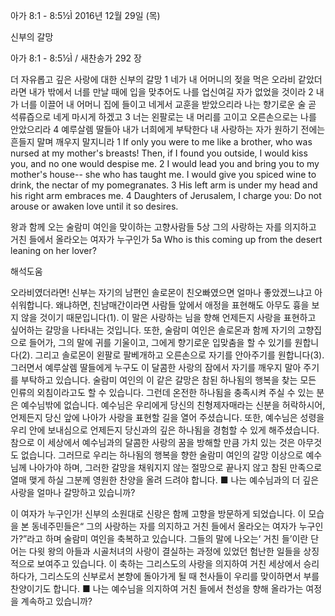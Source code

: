 아가 8:1 - 8:5½Ì 
2016년 12월 29일 (목)

신부의 갈망



아가 8:1 - 8:5½Ì / 새찬송가 292 장


더 자유롭고 깊은 사랑에 대한 신부의 갈망
1 네가 내 어머니의 젖을 먹은 오라비 같았더라면 내가 밖에서 너를 만날 때에 입을 맞추어도 나를 업신여길 자가 없었을 것이라 2 내가 너를 이끌어 내 어머니 집에 들이고 네게서 교훈을 받았으리라 나는 향기로운 술 곧 석류즙으로 네게 마시게 하겠고 3 너는 왼팔로는 내 머리를 고이고 오른손으로는 나를 안았으리라 4 예루살렘 딸들아 내가 너희에게 부탁한다 내 사랑하는 자가 원하기 전에는 흔들지 말며 깨우지 말지니라
1 If only you were to me like a brother, who was nursed at my mother's breasts! Then, if I found you outside, I would kiss you, and no one would despise me. 2 I would lead you and bring you to my mother's house-- she who has taught me. I would give you spiced wine to drink, the nectar of my pomegranates. 3 His left arm is under my head and his right arm embraces me. 4 Daughters of Jerusalem, I charge you: Do not arouse or awaken love until it so desires.

왕과 함께 오는 술람미 여인을 맞이하는 고향사람들
5상 그의 사랑하는 자를 의지하고 거친 들에서 올라오는 여자가 누구인가
5a Who is this coming up from the desert leaning on her lover?

해석도움





오라비였더라면! 
신부는 자기의 남편인 솔로몬이 친오빠였으면 얼마나 좋았겠느냐고 아쉬워합니다. 왜냐하면, 친남매간이라면 사람들 앞에서 애정을 표현해도 아무도 흉을 보지 않을 것이기 때문입니다(1). 이 말은 사랑하는 님을 향해 언제든지 사랑을 표현하고 싶어하는 갈망을 나타내는 것입니다. 또한, 술람미 여인은 솔로몬과 함께 자기의 고향집으로 들어가, 그의 말에 귀를 기울이고, 그에게 향기로운 입맞춤을 할 수 있기를 원합니다(2). 그리고 솔로몬이 왼팔로 팔베개하고 오른손으로 자기를 안아주기를 원합니다(3). 그러면서 예루살렘 딸들에게 누구도 이 달콤한 사랑의 잠에서 자기를 깨우지 말아 주기를 부탁하고 있습니다. 술람미 여인의 이 같은 갈망은 참된 하나됨의 행복을 찾는 모든 인류의 외침이라고도 할 수 있습니다. 그런데 온전한 하나됨을 충족시켜 주실 수 있는 분은 예수님밖에 없습니다. 예수님은 우리에게 당신의 친형제자매라는 신분을 허락하시어, 언제든지 당신 앞에 나아가 사랑을 표현할 길을 열어 주셨습니다. 또한, 예수님은 성령을 우리 안에 보내심으로 언제든지 당신과의 깊은 하나됨을 경험할 수 있게 해주셨습니다. 참으로 이 세상에서 예수님과의 달콤한 사랑의 꿈을 방해할 만큼 가치 있는 것은 아무것도 없습니다. 그러므로 우리는 하나됨의 행복을 향한 술람미 여인의 갈망 이상으로 예수님께 나아가야 하며, 그러한 갈망을 채워지지 않는 절망으로 끝나지 않고 참된 만족으로 열매 맺게 하실 그분께 영원한 찬양을 올려 드려야 합니다.
■ 나는 예수님과의 더 깊은 사랑을 얼마나 갈망하고 있습니까?

이 여자가 누구인가! 
신부의 소원대로 신랑은 함께 고향을 방문하게 되었습니다. 이 모습을 본 동네주민들은“ 그의 사랑하는 자를 의지하고 거친 들에서 올라오는 여자가 누구인가?”라고 하며 술람미 여인을 축복하고 있습니다. 그들의 말에 나오는‘ 거친 들’이란 단어는 다윗 왕의 아들과 시골처녀의 사랑이 결실하는 과정에 있었던 험난한 일들을 상징적으로 보여주고 있습니다. 이 축하는 그리스도의 사랑을 의지하여 거친 세상에서 승리하다가, 그리스도의 신부로서 본향에 돌아가게 될 때 천사들이 우리를 맞이하면서 부를 찬양이기도 합니다.
■ 나는 예수님을 의지하여 거친 들에서 천성을 향해 올라가는 여정을 계속하고 있습니까?
